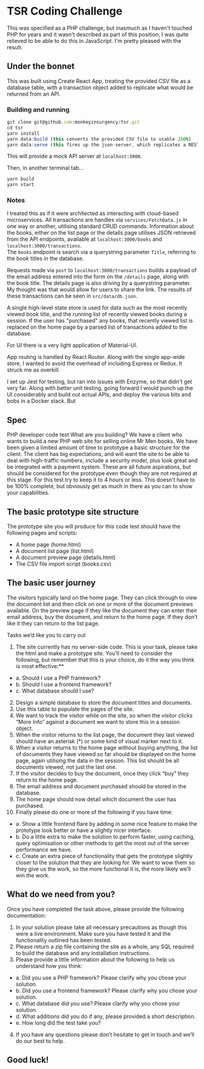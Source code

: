 # TSR Coding Challenge
This was specified as a PHP challenge, but inasmuch as I haven't touched PHP for years and it wasn't described as part of 
this position, I was quite relieved to be able to do this in JavaScript.  I'm pretty pleased with the result.

## Under the bonnet
This was built using Create React App, treating the provided CSV file as a database table, with a transaction object added to replicate 
what would be returned from an API.  

### Building and running
```javascript
git clone git@github.com:monkeyinsurgency/tsr.git
cd tsr
yarn install
yarn data:build (this converts the provided CSV file to usable JSON)
yarn data:serve (this fires up the json-server, which replicates a RESTful API.)
```
This will provide a mock API server at `localhost:3000`.

Then, in another terminal tab...
```javascript
yarn build
yarn start
```
### Notes
I treated this as if it were architected as interacting with cloud-based microservices.  All transactions are handles via 
`services/FetchData.js` in one way or another, utilising standard CRUD commands.  Information about the books, either on the list page or the details page 
utilises JSON retrieved from the API endpoints, available at `localhost:3000/books` and `localhost:3000/transactions`.  
The `books` endpoint is search via a querystring parameter `Title`, referring to the book titles in the database.

Requests made via `post` to `localhost:3000/transactions` builds a payload of the email address entered into the form on the 
`/details` page, along with the book title.  The details page is also driving by a querystring parameter.  My thought was 
that would allow for users to share the link.  The results of these transactions can be seen in `src/data/db.json`.

A single high-level state store is used for data such as the most recently viewed book title, and the running list of recently 
viewed books during a session.  If the user has "purchased" any books, that recently viewed list is replaced on the home page
by a parsed list of transactions added to the database.

For UI there is a very light application of Material-UI.

App routing is handled by React Router.  Along with the single app-wide store, I wanted to avoid the overhead of including 
Express or Redux.  It struck me as overkill.

I set up Jest for testing, but ran into issues with Enzyme, so that didn't get very far.  Along with better unit testing, 
going forward I would punch up the UI considerably and build out actual APIs, and deploy the various bits and bobs in a 
Docker stack.  But

## Spec 
PHP developer code test
What are you building?
We have a client who wants to build a new PHP web site for selling online Mr Men books. We have been given a limited amount of time to prototype a basic structure for the client. 
The client has big expectations, and will want the site to be able to deal with high-traffic numbers, include a security model, plus look great and be integrated with a payment system. These are all future aspirations, but should be considered for the prototype even though they are not required at this stage.
For this test try to keep it to 4 hours or less. This doesn’t have to be 100% complete, but obviously get as much in there as you can to show your capabilities.

## The basic prototype site structure
The prototype site you will produce for this code test should have the following pages and scripts:
*	A home page (home.html)
*	A document list page (list.html)
*	A document preview page (details.html)
*	The CSV file import script (books.csv)

## The basic user journey 
The visitors typically land on the home page. They can click through to view the document list and then click on one or more of the document previews available. On the preview page if they like the document they can enter their email address, buy the document, and return to the home page. If they don’t like it they can return to the list page.

Tasks we’d like you to carry out
1.	The site currently has no server-side code. This is your task, please take the html and make a prototype site. You’ll need to consider the following, but remember that this is your choice, do it the way you think is most effective:**
- a. Should I use a PHP framework?
- b.	Should I use a frontend framework?
- c.	What database should I use?
2.	Design a simple database to store the document titles and documents.
3.	Use this table to populate the pages of the site.
4.	We want to track the visitor while on the site, so when the visitor clicks “More Info” against a document we want to store this in a session object.
5.	When the visitor returns to the list page, the document they last viewed should have an asterisk (*) or some kind of visual marker next to it.
6.	When a visitor returns to the home page without buying anything, the list of documents they have viewed so far should be displayed on the home page, again utilising the data in the session. This list should be all documents viewed, not just the last one.
7.	If the visitor decides to buy the document, once they click “buy” they return to the home page.
8.	The email address and document purchased should be stored in the database.
9.	The home page should now detail which document the user has purchased.
10.	Finally please do one or more of the following if you have time:
- a.	Show a little frontend flare by adding in some nice feature to make the prototype look better or have a slightly nicer interface.
- b.	Do a little extra to make the solution to perform faster, using caching, query optimisation or other methods to get the most out of the server performance we have.
- c.	Create an extra piece of functionality that gets the prototype slightly closer to the solution that they are looking for. We want to wow them so they give us the work, so the more functional it is, the more likely we’ll win the work.

## What do we need from you?
Once you have completed the task above, please provide the following documentation:
1.	In your solution please take all necessary precautions as though this were a live environment. Make sure you have tested it and the functionality outlined has been tested.
2.	Please return a zip file containing the site as a whole, any SQL required to build the database and any installation instructions. 
3.	Please provide a little information about the following to help us understand how you think:
- a.	Did you use a PHP framework? Please clarify why you chose your solution.
- b.	Did you use a frontend framework? Please clarify why you chose your solution.
- c.	What database did you use? Please clarify why you chose your solution.
- d.	What additions did you do if any, please provided a short description.
- e.	How long did the test take you?
4.	If you have any questions please don’t hesitate to get in touch and we’ll do our best to help.
## Good luck!


